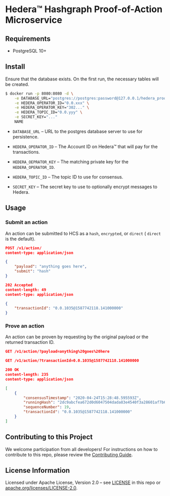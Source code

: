 # Hedera™ Hashgraph Proof-of-Action Microservice

## Requirements

 * PostgreSQL 10+

## Install

Ensure that the database exists. On the first run, the necessary tables will be created.

```sh
$ docker run -p 8080:8080 -d \
    -e DATABASE_URL="postgres://postgres:password@127.0.0.1/hedera_proof_of_action__dev" \
    -e HEDERA_OPERATOR_ID="0.0.xxx" \
    -e HEDERA_OPERATOR_KEY="302..." \
    -e HEDERA_TOPIC_ID="0.0.yyy" \
    -e SECRET_KEY="..."
    NAME
```

 * `DATABASE_URL` – URL to the postgres database server to use for persistence.
 
 * `HEDERA_OPERATOR_ID` – The Account ID on Hedera™ that will pay for the transactions.
 
 * `HEDERA_OEPRATOR_KEY` – The matching private key for the `HEDERA_OPERATOR_ID`.
 
 * `HEDERA_TOPIC_ID` – The topic ID to use for consensus.
 
 * `SECRET_KEY` – The secret key to use to optionally encrypt messages to Hedera.  

## Usage

### Submit an action

An action can be submitted to HCS as a `hash`, `encrypted`, or `direct` (
`direct` is the default).

```json
POST /v1/action/
content-type: application/json

{
    "payload": "anything goes here",
    "submit": "hash"
}
```

```json
202 Accepted
content-length: 49
content-type: application/json

{
    "transactionId": "0.0.1035@1587742118.141000000"
}
```

### Prove an action

An action can be proven by requesting by the original payload
or the returned transaction ID.

```json
GET /v1/action/?payload=anything%20goes%20here
```

```json
GET /v1/action/?transactionId=0.0.1035@1587742118.141000000
```

```json
200 OK
content-length: 235
content-type: application/json

[
    {
        "consensusTimestamp": "2020-04-24T15:28:48.595593Z",
        "runningHash": "2dc9abcfea672d0d6047504dada83e4540f3a28601af7b6e9eaaf071e570b3624d5f22d7d0caa7944e00ee6fb11f9392",
        "sequenceNumber": 19,
        "transactionId": "0.0.1035@1587742118.141000000"
    }
]
```

## Contributing to this Project

We welcome participation from all developers!
For instructions on how to contribute to this repo, please
review the [Contributing Guide](CONTRIBUTING.md).

## License Information

Licensed under Apache License,
Version 2.0 – see [LICENSE](LICENSE) in this repo
or [apache.org/licenses/LICENSE-2.0](http://www.apache.org/licenses/LICENSE-2.0).

